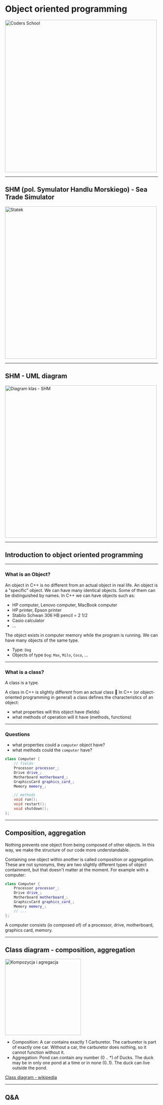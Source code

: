 <!-- .slide: data-background="#111111" -->

# Object oriented programming

<a href="https://coders.school">
    <img width="500" data-src="../coders_school_logo.png" alt="Coders School" class="plain">
</a>

___

## SHM (pol. Symulator Handlu Morskiego) - Sea Trade Simulator

<img height="500" data-src="img/statek.png" src="https://github.com/coders-school/object-oriented-programming/raw/master/module1/img/statek.png" alt="Statek" class="plain">

___
<!-- .slide: data-background="#eeeeee" -->

## SHM - UML diagram

<a href="https://raw.githubusercontent.com/coders-school/object-oriented-programming/master/shm-uml.svg">
    <img height="500" data-src="../shm-uml.svg" src="https://raw.githubusercontent.com/coders-school/object-oriented-programming/master/shm-uml.svg" alt="Diagram klas - SHM" class="plain">
</a>

___

## Introduction to object oriented programming

___

### What is an Object?

An object in C++ is no different from an actual object in real life. An object is a "specific" object. We can have many identical objects. Some of them can be distinguished by names. In C++ we can have objects such as:

* <!-- .element: class="fragment fade-in" --> HP computer, Lenovo computer, MacBook computer
* <!-- .element: class="fragment fade-in" --> HP printer, Epson printer
* <!-- .element: class="fragment fade-in" --> Stabilo Schwan 306 HB pencil = 2 1/2
* <!-- .element: class="fragment fade-in" --> Casio calculator
* <!-- .element: class="fragment fade-in" --> ...

The object exists in computer memory while the program is running. We can have many objects of the same type.
<!-- .element: class="fragment fade-in" -->

* <!-- .element: class="fragment fade-in" --> Type: <code>Dog</code>
* <!-- .element: class="fragment fade-in" --> Objects of type <code>Dog</code>: <code>Max</code>, <code>Milo</code>, <code>Coco</code>, ...

___

### What is a class?

A class is a type.
<!-- .element: class="fragment fade-in" -->

A class in C++ is slightly different from an actual class 🙂 In C++ (or object-oriented programming in general) a class defines the characteristics of an object:
<!-- .element: class="fragment fade-in" -->

* <!-- .element: class="fragment fade-in" --> what properties will this object have (fields)
* <!-- .element: class="fragment fade-in" --> what methods of operation will it have (methods, functions)

___

### Questions

* <!-- .element: class="fragment fade-in" --> what properties could a <code>computer</code> object have?
* <!-- .element: class="fragment fade-in" --> what methods could the <code>computer</code> have?

```cpp
class Computer {
    // fields
    Processor processor_;
    Drive drive_;
    Motherboard motherboard_;
    GraphicsCard graphics_card_;
    Memory memory_;

    // methods
    void run();
    void restart();
    void shutdown();
};
```
<!-- .element: class="fragment fade-in" -->

___

## Composition, aggregation

Nothing prevents one object from being composed of other objects. In this way, we make the structure of our code more understandable.

Containing one object within another is called composition or aggregation. These are not synonyms, they are two slightly different types of object containment, but that doesn't matter at the moment. For example with a computer:
<!-- .element: class="fragment fade-in" -->

```cpp
class Computer {
    Processor processor_;
    Drive drive_;
    Motherboard motherboard_;
    GraphicsCard graphics_card_;
    Memory memory_;
    // ...
};
```
<!-- .element: class="fragment fade-in" -->

A computer consists (is composed of) of a processor, drive, motherboard, graphics card, memory.
<!-- .element: class="fragment fade-in" -->

___
<!-- .slide: data-background="#eeeeee" -->

## Class diagram - composition, aggregation

<img height="250" data-src="img/composition_aggregation.png" src="https://github.com/coders-school/object-oriented-programming/raw/master/module1/img/composition_aggregation.png" alt="Kompozycja i agregacja" class="plain">

* <!-- .element: class="fragment fade-in" --> Composition: A car contains exactly 1 Carburetor. The carburetor is part of exactly one car. Without a car, the carburetor does nothing, so it cannot function without it.
* <!-- .element: class="fragment fade-in" --> Aggregation: Pond can contain any number (0 .. *) of Ducks. The duck may be in only one pond at a time or in none (0..1). The duck can live outside the pond.

[Class diagram - wikipedia](https://en.wikipedia.org/wiki/Class_diagram)
<!-- .element: class="fragment fade-in" -->

___

## Q&A
